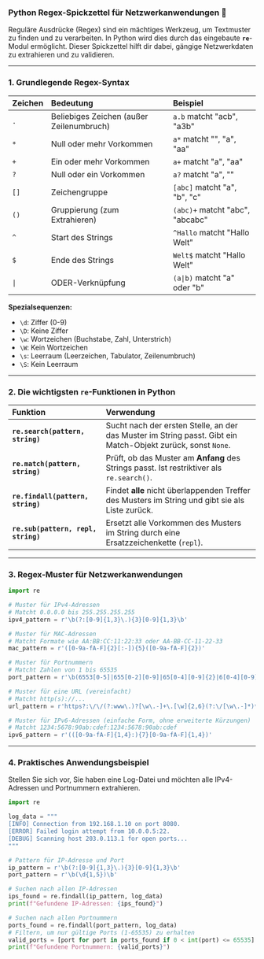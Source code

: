 ### Python Regex-Spickzettel für Netzwerkanwendungen 🐍

Reguläre Ausdrücke (Regex) sind ein mächtiges Werkzeug, um Textmuster zu finden und zu verarbeiten. In Python wird dies durch das eingebaute **`re`**-Modul ermöglicht. Dieser Spickzettel hilft dir dabei, gängige Netzwerkdaten zu extrahieren und zu validieren.

-----

### 1\. Grundlegende Regex-Syntax

| Zeichen | Bedeutung | Beispiel |
| :--- | :--- | :--- |
| `.` | Beliebiges Zeichen (außer Zeilenumbruch) | `a.b` matcht "acb", "a3b" |
| `*` | Null oder mehr Vorkommen | `a*` matcht "", "a", "aa" |
| `+` | Ein oder mehr Vorkommen | `a+` matcht "a", "aa" |
| `?` | Null oder ein Vorkommen | `a?` matcht "a", "" |
| `[]` | Zeichengruppe | `[abc]` matcht "a", "b", "c" |
| `()` | Gruppierung (zum Extrahieren) | `(abc)+` matcht "abc", "abcabc" |
| `^` | Start des Strings | `^Hallo` matcht "Hallo Welt" |
| `$` | Ende des Strings | `Welt$` matcht "Hallo Welt" |
| `\|` | ODER-Verknüpfung | `(a\|b)` matcht "a" oder "b" |

**Spezialsequenzen:**

  * `\d`: Ziffer (0-9)
  * `\D`: Keine Ziffer
  * `\w`: Wortzeichen (Buchstabe, Zahl, Unterstrich)
  * `\W`: Kein Wortzeichen
  * `\s`: Leerraum (Leerzeichen, Tabulator, Zeilenumbruch)
  * `\S`: Kein Leerraum

-----

### 2\. Die wichtigsten `re`-Funktionen in Python

| Funktion | Verwendung |
| :--- | :--- |
| **`re.search(pattern, string)`** | Sucht nach der ersten Stelle, an der das Muster im String passt. Gibt ein Match-Objekt zurück, sonst `None`. |
| **`re.match(pattern, string)`** | Prüft, ob das Muster am **Anfang** des Strings passt. Ist restriktiver als `re.search()`. |
| **`re.findall(pattern, string)`** | Findet **alle** nicht überlappenden Treffer des Musters im String und gibt sie als Liste zurück. |
| **`re.sub(pattern, repl, string)`** | Ersetzt alle Vorkommen des Musters im String durch eine Ersatzzeichenkette (`repl`). |

-----

### 3\. Regex-Muster für Netzwerkanwendungen

```python
import re

# Muster für IPv4-Adressen
# Matcht 0.0.0.0 bis 255.255.255.255
ipv4_pattern = r'\b(?:[0-9]{1,3}\.){3}[0-9]{1,3}\b'

# Muster für MAC-Adressen
# Matcht Formate wie AA:BB:CC:11:22:33 oder AA-BB-CC-11-22-33
mac_pattern = r'([0-9a-fA-F]{2}[:-]){5}([0-9a-fA-F]{2})'

# Muster für Portnummern
# Matcht Zahlen von 1 bis 65535
port_pattern = r'\b(6553[0-5]|655[0-2][0-9]|65[0-4][0-9]{2}|6[0-4][0-9]{3}|[1-5][0-9]{4}|[1-9][0-9]{1,3}|[0-9])\b'

# Muster für eine URL (vereinfacht)
# Matcht http(s)://...
url_pattern = r'https?:\/\/(?:www\.)?[\w\.-]+\.[\w]{2,6}(?:\/[\w\.-]*)*\/?'

# Muster für IPv6-Adressen (einfache Form, ohne erweiterte Kürzungen)
# Matcht 1234:5678:90ab:cdef:1234:5678:90ab:cdef
ipv6_pattern = r'(([0-9a-fA-F]{1,4}:){7}[0-9a-fA-F]{1,4})'
```

-----

### 4\. Praktisches Anwendungsbeispiel

Stellen Sie sich vor, Sie haben eine Log-Datei und möchten alle IPv4-Adressen und Portnummern extrahieren.

```python
import re

log_data = """
[INFO] Connection from 192.168.1.10 on port 8080.
[ERROR] Failed login attempt from 10.0.0.5:22.
[DEBUG] Scanning host 203.0.113.1 for open ports...
"""

# Pattern für IP-Adresse und Port
ip_pattern = r'\b(?:[0-9]{1,3}\.){3}[0-9]{1,3}\b'
port_pattern = r'\b(\d{1,5})\b'

# Suchen nach allen IP-Adressen
ips_found = re.findall(ip_pattern, log_data)
print(f"Gefundene IP-Adressen: {ips_found}")

# Suchen nach allen Portnummern
ports_found = re.findall(port_pattern, log_data)
# Filtern, um nur gültige Ports (1-65535) zu erhalten
valid_ports = [port for port in ports_found if 0 < int(port) <= 65535]
print(f"Gefundene Portnummern: {valid_ports}")
```
